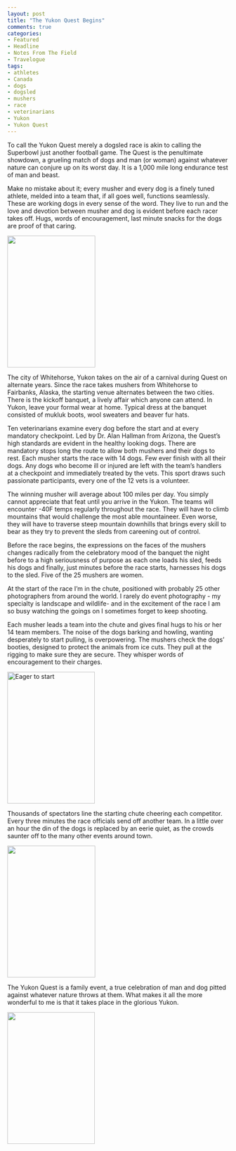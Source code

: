 ```yaml
---
layout: post
title: "The Yukon Quest Begins"
comments: true
categories:
- Featured
- Headline
- Notes From The Field
- Travelogue
tags:
- athletes
- Canada
- dogs
- dogsled
- mushers
- race
- veterinarians
- Yukon
- Yukon Quest
---
```

To call the Yukon Quest merely a dogsled race is akin to calling the Superbowl just another football game. The Quest is the penultimate showdown, a grueling match of dogs and man (or woman) against whatever nature can conjure up on its worst day. It is a 1,000 mile long endurance test of man and beast.

Make no mistake about it; every musher and every dog is a finely tuned athlete, melded into a team that, if all goes well, functions seamlessly. These are working dogs in every sense of the word. They live to run and the love and devotion between musher and dog is evident before each racer takes off. Hugs, words of encouragement, last minute snacks for the dogs are proof of that caring.

<a href="http://blog.lesterpickerphoto.com/wp-content/uploads/2011/02/Yukon-Quest2011-Mushing-Sky-High-Wilderness-Adventures-6.jpg"><img class="size-medium wp-image-934" title="Yukon Quest2011-Mushing-Sky High Wilderness Adventures 6" src="http://blog.lesterpickerphoto.com/wp-content/uploads/2011/02/Yukon-Quest2011-Mushing-Sky-High-Wilderness-Adventures-6-200x300.jpg" alt="" width="200" height="300" /></a>

The city of Whitehorse, Yukon takes on the air of a carnival during Quest on alternate years. Since the race takes mushers from Whitehorse to Fairbanks, Alaska, the starting venue alternates between the two cities. There is the kickoff banquet, a lively affair which anyone can attend. In Yukon, leave your formal wear at home. Typical dress at the banquet consisted of mukluk boots, wool sweaters and beaver fur hats.

Ten veterinarians examine every dog before the start and at every mandatory checkpoint. Led by Dr. Alan Hallman from Arizona, the Quest’s high standards are evident in the healthy looking dogs. There are mandatory stops long the route to allow both mushers and their dogs to rest. Each musher starts the race with 14 dogs. Few ever finish with all their dogs. Any dogs who become ill or injured are left with the team’s handlers at a checkpoint and immediately treated by the vets. This sport draws such passionate participants, every one of the 12 vets is a volunteer.

The winning musher will average about 100 miles per day. You simply cannot appreciate that feat until you arrive in the Yukon. The teams will encounter -40F temps regularly throughout the race. They will have to climb mountains that would challenge the most able mountaineer. Even worse, they will have to traverse steep mountain downhills that brings every skill to bear as they try to prevent the sleds from careening out of control.

Before the race begins, the expressions on the faces of the mushers changes radically from the celebratory mood of the banquet the night before to a high seriousness of purpose as each one loads his sled, feeds his dogs and finally, just minutes before the race starts, harnesses his dogs to the sled. Five of the 25 mushers are women.

At the start of the race I’m in the chute, positioned with probably 25 other photographers from around the world. I rarely do event photography - my specialty is landscape and wildlife- and in the excitement of the race I am so busy watching the goings on I sometimes forget to keep shooting.

Each musher leads a team into the chute and gives final hugs to his or her 14 team members. The noise of the dogs barking and howling, wanting desperately to start pulling, is overpowering. The mushers check the dogs’ booties, designed to protect the animals from ice cuts. They pull at the rigging to make sure they are secure. They whisper words of encouragement to their charges.

<a href="http://blog.lesterpickerphoto.com/wp-content/uploads/2011/02/Yukon-Quest2011-Mushing-Sky-High-Wilderness-Adventures-5.jpg"><img class="aligncenter size-medium wp-image-935" title="Yukon Quest2011-Mushing-Sky High Wilderness Adventures 5" src="http://blog.lesterpickerphoto.com/wp-content/uploads/2011/02/Yukon-Quest2011-Mushing-Sky-High-Wilderness-Adventures-5-199x300.jpg" alt="Eager to start" width="199" height="300" /></a>

Thousands of spectators line the starting chute cheering each competitor. Every three minutes the race officials send off another team. In a little over an hour the din of the dogs is replaced by an eerie quiet, as the crowds saunter off to the many other events around town.

<a href="http://blog.lesterpickerphoto.com/wp-content/uploads/2011/02/Yukon-Quest2011-Mushing-Sky-High-Wilderness-Adventures-2.jpg"><img class="size-medium wp-image-936" title="Yukon Quest2011-Mushing-Sky High Wilderness Adventures 2" src="http://blog.lesterpickerphoto.com/wp-content/uploads/2011/02/Yukon-Quest2011-Mushing-Sky-High-Wilderness-Adventures-2-200x300.jpg" alt="" width="200" height="300" /></a>

The Yukon Quest is a family event, a true celebration of man and dog pitted against whatever nature throws at them. What makes it all the more wonderful to me is that it takes place in the glorious Yukon.

<a href="http://blog.lesterpickerphoto.com/wp-content/uploads/2011/02/Yukon-Quest2011-Mushing-Sky-High-Wilderness-Adventures-7.jpg"><img class="size-medium wp-image-937" title="Yukon Quest2011-Mushing-Sky High Wilderness Adventures 7" src="http://blog.lesterpickerphoto.com/wp-content/uploads/2011/02/Yukon-Quest2011-Mushing-Sky-High-Wilderness-Adventures-7-199x300.jpg" alt="" width="199" height="300" /></a>
